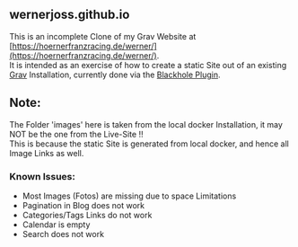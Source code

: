 ## wernerjoss.github.io

This is an incomplete Clone of my Grav Website at [https://hoernerfranzracing.de/werner/](https://hoernerfranzracing.de/werner/).  
It is intended as an exercise of how to create a static Site out of an existing [Grav](https://getgrav.org) Installation, currently done via the [Blackhole Plugin](https://github.com/barryanders/grav-plugin-blackhole).

## Note:
The Folder 'images' here is taken from the local docker Installation, it may NOT be the one from the Live-Site !!  
This is because the static Site is generated from local docker, and hence all Image Links as well.

### Known Issues:
-	Most Images (Fotos) are missing due to space Limitations
-	Pagination in Blog does not work
-	Categories/Tags Links do not work
-	Calendar is empty
-	Search does not work
